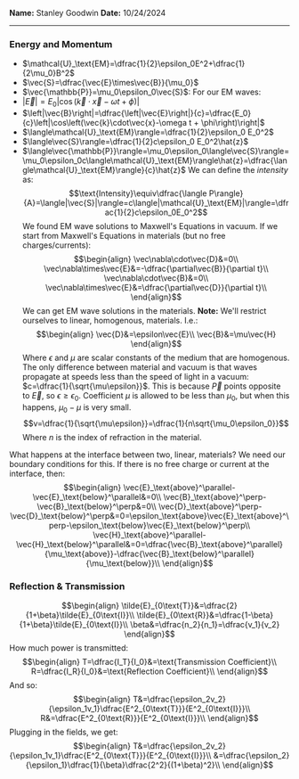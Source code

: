 **Name:** Stanley Goodwin
**Date:** 10/24/2024

---
### Energy and Momentum
 - $\mathcal{U}_\text{EM}=\dfrac{1}{2}\epsilon_0E^2+\dfrac{1}{2\mu_0}B^2$
 - $\vec{S}=\dfrac{\vec{E}\times\vec{B}}{\mu_0}$
 - $\vec{\mathbb{P}}=\mu_0\epsilon_0\vec{S}$:
 For our EM waves:
  - $\left|\vec{E}\right|=E_0\left|\cos\left(\vec{k}\cdot\vec{x}-\omega t + \phi\right)\right|$
  - $\left|\vec{B}\right|=\dfrac{\left|\vec{E}\right|}{c}=\dfrac{E_0}{c}\left|\cos\left(\vec{k}\cdot\vec{x}-\omega t + \phi\right)\right|$
  - $\langle\mathcal{U}_\text{EM}\rangle=\dfrac{1}{2}\epsilon_0 E_0^2$
  - $\langle\vec{S}\rangle=\dfrac{1}{2}c\epsilon_0 E_0^2\hat{z}$
  - $\langle\vec{\mathbb{P}}\rangle=\mu_0\epsilon_0\langle\vec{S}\rangle=\mu_0\epsilon_0c\langle\mathcal{U}_\text{EM}\rangle\hat{z}=\dfrac{\langle\mathcal{U}_\text{EM}\rangle}{c}\hat{z}$
We can define the *intensity* as:
$$\text{Intensity}\equiv\dfrac{\langle P\rangle}{A}=\langle|\vec{S}|\rangle=c\langle|\mathcal{U}_\text{EM}|\rangle=\dfrac{1}{2}c\epsilon_0E_0^2$$
We found EM wave solutions to Maxwell's Equations in vacuum.
If we start from Maxwell's Equations in materials (but no free charges/currents):
$$\begin{align}
\vec\nabla\cdot\vec{D}&=0\\
\vec\nabla\times\vec{E}&=-\dfrac{\partial\vec{B}}{\partial t}\\
\vec\nabla\cdot\vec{B}&=0\\
\vec\nabla\times\vec{E}&=\dfrac{\partial\vec{D}}{\partial t}\\
\end{align}$$
We can get EM wave solutions in the materials.
**Note:** We'll restrict ourselves to linear, homogenous, materials. I.e.:
$$\begin{align}
\vec{D}&=\epsilon\vec{E}\\
\vec{B}&=\mu\vec{H}
\end{align}$$
Where $\epsilon$ and $\mu$ are scalar constants of the medium that are homogenous.
The only difference between material and vacuum is that waves propagate at speeds less than the speed of light in a vacuum: $c=\dfrac{1}{\sqrt{\mu\epsilon}}$.
This is because $\vec{P}$ points opposite to $\vec{E}$, so $\epsilon\ge\epsilon_0$.
Coefficient $\mu$ is allowed to be less than $\mu_0$, but when this happens, $\mu_0-\mu$ is very small.
$$v=\dfrac{1}{\sqrt{\mu\epsilon}}=\dfrac{1}{n\sqrt{\mu_0\epsilon_0}}$$
Where $n$ is the index of refraction in the material.

What happens at the interface between two, linear, materials?
We need our boundary conditions for this.
If there is no free charge or current at the interface, then:
$$\begin{align}
\vec{E}_\text{above}^\parallel-\vec{E}_\text{below}^\parallel&=0\\
\vec{B}_\text{above}^\perp-\vec{B}_\text{below}^\perp&=0\\
\vec{D}_\text{above}^\perp-\vec{D}_\text{below}^\perp&=0=\epsilon_\text{above}\vec{E}_\text{above}^\perp-\epsilon_\text{below}\vec{E}_\text{below}^\perp\\
\vec{H}_\text{above}^\parallel-\vec{H}_\text{below}^\parallel&=0=\dfrac{\vec{B}_\text{above}^\parallel}{\mu_\text{above}}-\dfrac{\vec{B}_\text{below}^\parallel}{\mu_\text{below}}\\
\end{align}$$
### Reflection & Transmission
$$\begin{align}
\tilde{E}_{0\text{T}}&=\dfrac{2}{1+\beta}\tilde{E}_{0\text{I}}\\
\tilde{E}_{0\text{R}}&=\dfrac{1-\beta}{1+\beta}\tilde{E}_{0\text{I}}\\
\beta&=\dfrac{n_2}{n_1}=\dfrac{v_1}{v_2}
\end{align}$$
How much power is transmitted:
$$\begin{align}
T=\dfrac{I_T}{I_0}&=\text{Transmission Coefficient}\\
R=\dfrac{I_R}{I_0}&=\text{Reflection Coefficient}\\
\end{align}$$
And so:
$$\begin{align}
T&=\dfrac{\epsilon_2v_2}{\epsilon_1v_1}\dfrac{E^2_{0\text{T}}}{E^2_{0\text{I}}}\\
R&=\dfrac{E^2_{0\text{R}}}{E^2_{0\text{I}}}\\
\end{align}$$
Plugging in the fields, we get:
$$\begin{align}
T&=\dfrac{\epsilon_2v_2}{\epsilon_1v_1}\dfrac{E^2_{0\text{T}}}{E^2_{0\text{I}}}\\
&=\dfrac{\epsilon_2}{\epsilon_1}\dfrac{1}{\beta}\dfrac{2^2}{(1+\beta)^2}\\
\end{align}$$

